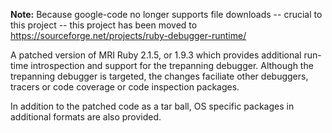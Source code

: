 **Note:** Because google-code no longer supports file downloads -- crucial to this project -- this project has been moved to https://sourceforge.net/projects/ruby-debugger-runtime/


A patched version of MRI Ruby 2.1.5, or 1.9.3 which provides additional run-time introspection and support for the trepanning debugger. Although the trepanning debugger is targeted, the changes faciliate other debuggers, tracers or code coverage or code inspection packages.

In addition to the patched code as a tar ball, OS specific packages in additional formats are also provided.